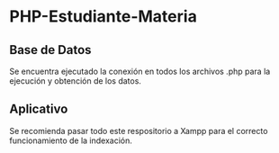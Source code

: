 # PHP-Estudiante-Materia

## Base de Datos
Se encuentra ejecutado la conexión en todos los archivos .php para la ejecución y obtención de los datos.

## Aplicativo
Se recomienda pasar todo este respositorio a Xampp para el correcto funcionamiento de la indexación.
